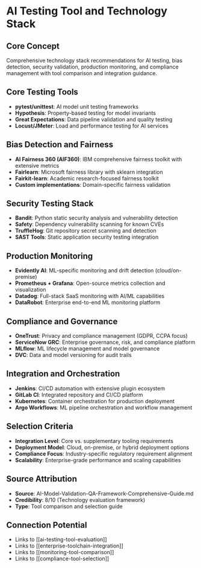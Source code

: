 # AI Testing Tool and Technology Stack

## Core Concept
Comprehensive technology stack recommendations for AI testing, bias detection, security validation, production monitoring, and compliance management with tool comparison and integration guidance.

## Core Testing Tools
- **pytest/unittest**: AI model unit testing frameworks
- **Hypothesis**: Property-based testing for model invariants
- **Great Expectations**: Data pipeline validation and quality testing
- **Locust/JMeter**: Load and performance testing for AI services

## Bias Detection and Fairness
- **AI Fairness 360 (AIF360)**: IBM comprehensive fairness toolkit with extensive metrics
- **Fairlearn**: Microsoft fairness library with sklearn integration
- **Fairkit-learn**: Academic research-focused fairness toolkit
- **Custom implementations**: Domain-specific fairness validation

## Security Testing Stack
- **Bandit**: Python static security analysis and vulnerability detection
- **Safety**: Dependency vulnerability scanning for known CVEs
- **TruffleHog**: Git repository secret scanning and detection
- **SAST Tools**: Static application security testing integration

## Production Monitoring
- **Evidently AI**: ML-specific monitoring and drift detection (cloud/on-premise)
- **Prometheus + Grafana**: Open-source metrics collection and visualization
- **Datadog**: Full-stack SaaS monitoring with AI/ML capabilities
- **DataRobot**: Enterprise end-to-end ML monitoring platform

## Compliance and Governance
- **OneTrust**: Privacy and compliance management (GDPR, CCPA focus)
- **ServiceNow GRC**: Enterprise governance, risk, and compliance platform
- **MLflow**: ML lifecycle management and model governance
- **DVC**: Data and model versioning for audit trails

## Integration and Orchestration
- **Jenkins**: CI/CD automation with extensive plugin ecosystem
- **GitLab CI**: Integrated repository and CI/CD platform
- **Kubernetes**: Container orchestration for production deployment
- **Argo Workflows**: ML pipeline orchestration and workflow management

## Selection Criteria
- **Integration Level**: Core vs. supplementary tooling requirements
- **Deployment Model**: Cloud, on-premise, or hybrid deployment options
- **Compliance Focus**: Industry-specific regulatory requirement alignment
- **Scalability**: Enterprise-grade performance and scaling capabilities

## Source Attribution
- **Source**: AI-Model-Validation-QA-Framework-Comprehensive-Guide.md
- **Credibility**: 8/10 (Technology evaluation framework)
- **Type**: Tool comparison and selection guide

## Connection Potential
- Links to [[ai-testing-tool-evaluation]]
- Links to [[enterprise-toolchain-integration]]
- Links to [[monitoring-tool-comparison]]
- Links to [[compliance-tool-selection]]